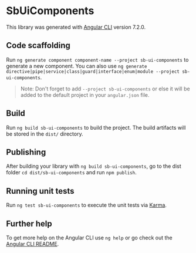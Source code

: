# SbUiComponents

This library was generated with [Angular CLI](https://github.com/angular/angular-cli) version 7.2.0.

## Code scaffolding

Run `ng generate component component-name --project sb-ui-components` to generate a new component. You can also use `ng generate directive|pipe|service|class|guard|interface|enum|module --project sb-ui-components`.
> Note: Don't forget to add `--project sb-ui-components` or else it will be added to the default project in your `angular.json` file. 

## Build

Run `ng build sb-ui-components` to build the project. The build artifacts will be stored in the `dist/` directory.

## Publishing

After building your library with `ng build sb-ui-components`, go to the dist folder `cd dist/sb-ui-components` and run `npm publish`.

## Running unit tests

Run `ng test sb-ui-components` to execute the unit tests via [Karma](https://karma-runner.github.io).

## Further help

To get more help on the Angular CLI use `ng help` or go check out the [Angular CLI README](https://github.com/angular/angular-cli/blob/master/README.md).
